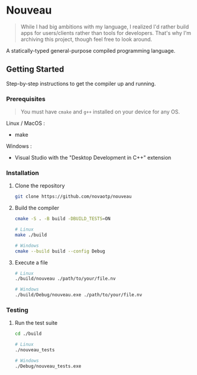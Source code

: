 # Nouveau

> While I had big ambitions with my language, I realized I'd rather build apps for users/clients rather than tools for developers. That's why I'm archiving this project, though feel free to look around.

A statically-typed general-purpose compiled programming language.

## Getting Started

Step-by-step instructions to get the compiler up and running.

### Prerequisites

> You must have `cmake` and `g++` installed on your device for any OS.

Linux / MacOS :

-   make

Windows :

-   Visual Studio with the "Desktop Development in C++" extension

### Installation

1. Clone the repository

    ```bash
    git clone https://github.com/novaotp/nouveau
    ```

1. Build the compiler

    ```bash
    cmake -S . -B build -DBUILD_TESTS=ON

    # Linux
    make ./build

    # Windows
    cmake --build build --config Debug
    ```

1. Execute a file

    ```bash
    # Linux
    ./build/nouveau ./path/to/your/file.nv

    # Windows
    ./build/Debug/nouveau.exe ./path/to/your/file.nv
    ```

### Testing

1. Run the test suite

    ```bash
    cd ./build

    # Linux
    ./nouveau_tests

    # Windows
    ./Debug/nouveau_tests.exe
    ```
